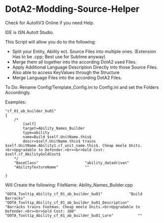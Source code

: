 # DotA2-Modding-Source-Helper


Check for AutoItV3 Online if you need Help.

IDE is ISN AutoIt Studio.


This Script will allow you do to the following:

- Split your Entity, Ability ect. Source Files into multiple ones. (Extension Has to be .cpp; Best use for Sublime anyway)
- Merge them all together into the according DotA2 used Files.
- Apply Additional Language Description Directly into those Source Files. Also able to access KeyValues through the Structure
- Merge Language Files into the according DotA2 Files.

To Do:
	Rename Config/Template_Config.ini to Config.ini and set the Folders Accordingly.

Examples:

	"cf_01_ab_builder_bu01"
	{
		/*
			[self]
			target=Ability_Names_Builder
			type=ability
			name=Build $self.UnitName.this$
			descr=$self.UnitName.this$ trains $self.UnitName.Ability1.cf_unit_name.this$. Cheap meele Units.<br>Upgradable to Defender.<br><br>Gold Cost: $self.cf_AbilityGoldCost$
		*/
		"BaseClass"                     "ability_datadriven"
		"AbilityTextureName"			""
		
	}

Will Create the following:
	FileName: Ability_Names_Builder.cpp
	
	"DOTA_Tooltip_Ability_cf_01_ab_builder_bu01"			"Build Barracks"
	"DOTA_Tooltip_Ability_cf_01_ab_builder_bu01_Description"			"Barracks trains Footman. Cheap meele Units.<br>Upgradable to Defender.<br><br>Gold Cost: 100"
	"DOTA_Tooltip_Ability_cf_01_ab_builder_bu01_Lore"			""